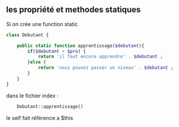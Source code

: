 ## les propriété et methodes statiques

Si on crée une function static 
```php
class Debutant {

    public static function apprentissage($debutant){
        if($debutant < $pro) {
            return 'il faut encore apprendre' . $debutant ;
        }else {
            return 'vous pouvez passer un niveau' . $debutant ;
        }
    }
}
```
dans le fichier index : 
```php 
    Debutant::apprentissage()
```

le self fait référence a $this
